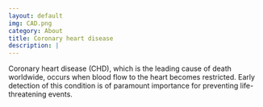 ```yaml
---
layout: default
img: CAD.png
category: About
title: Coronary heart disease
description: |
---
```

  Coronary heart disease (CHD), which is the leading cause of death worldwide, occurs when blood flow to the heart becomes restricted. Early detection of this condition is of paramount importance for preventing life-threatening events.
